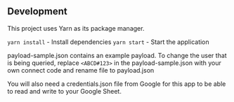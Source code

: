 ## Development
This project uses Yarn as its package manager.

```yarn install``` - Install dependencies
```yarn start``` - Start the application

payload-sample.json contains an example payload. To change the user that is being queried, replace ```<ABCD#123>``` in the payload-sample.json with your own connect code and rename file to payload.json

You will also need a credentials.json file from Google for this app to be able to read and write to your Google Sheet. 